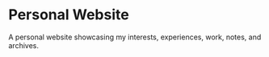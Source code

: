 # Personal Website

A personal website showcasing my interests, experiences, work, notes, and archives.

